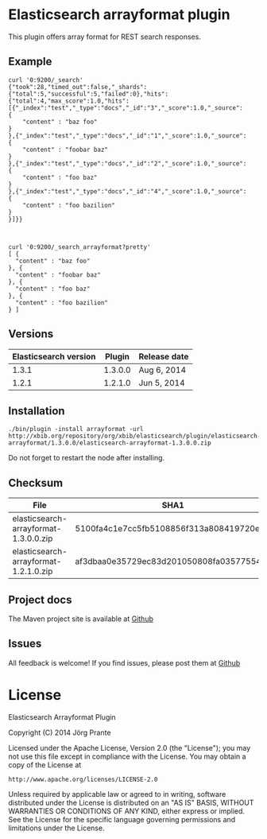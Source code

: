 
# Elasticsearch arrayformat plugin

This plugin offers array format for REST search responses.

## Example

    
    curl '0:9200/_search'
    {"took":28,"timed_out":false,"_shards":{"total":5,"successful":5,"failed":0},"hits":{"total":4,"max_score":1.0,"hits":[{"_index":"test","_type":"docs","_id":"3","_score":1.0,"_source":
    {
        "content" : "baz foo"
    }
    },{"_index":"test","_type":"docs","_id":"1","_score":1.0,"_source":
    {
        "content" : "foobar baz"
    }
    },{"_index":"test","_type":"docs","_id":"2","_score":1.0,"_source":
    {
        "content" : "foo baz"
    }
    },{"_index":"test","_type":"docs","_id":"4","_score":1.0,"_source":
    {
        "content" : "foo bazilion"
    }
    }]}}
    
    
    
    curl '0:9200/_search_arrayformat?pretty'
    [ {
      "content" : "baz foo"
    }, {
      "content" : "foobar baz"
    }, {
      "content" : "foo baz"
    }, {
      "content" : "foo bazilion"
    } ]


## Versions

| Elasticsearch version    | Plugin      | Release date |
| ------------------------ | ----------- | -------------|
| 1.3.1                    | 1.3.0.0     | Aug  6, 2014 |
| 1.2.1                    | 1.2.1.0     | Jun  5, 2014 |

## Installation

    ./bin/plugin -install arrayformat -url http://xbib.org/repository/org/xbib/elasticsearch/plugin/elasticsearch-arrayformat/1.3.0.0/elasticsearch-arrayformat-1.3.0.0.zip

Do not forget to restart the node after installing.

## Checksum

| File                                          | SHA1                                     |
| --------------------------------------------- | -----------------------------------------|
| elasticsearch-arrayformat-1.3.0.0.zip         | 5100fa4c1e7cc5fb5108856f313a808419720e51 |
| elasticsearch-arrayformat-1.2.1.0.zip         | af3dbaa0e35729ec83d201050808fa035775547c |

## Project docs

The Maven project site is available at [Github](http://jprante.github.io/elasticsearch-arrayformat)

## Issues

All feedback is welcome! If you find issues, please post them at [Github](https://github.com/jprante/elasticsearch-arrayformat/issues)

# License

Elasticsearch Arrayformat Plugin

Copyright (C) 2014 Jörg Prante

Licensed under the Apache License, Version 2.0 (the "License");
you may not use this file except in compliance with the License.
You may obtain a copy of the License at

    http://www.apache.org/licenses/LICENSE-2.0

Unless required by applicable law or agreed to in writing, software
distributed under the License is distributed on an "AS IS" BASIS,
WITHOUT WARRANTIES OR CONDITIONS OF ANY KIND, either express or implied.
See the License for the specific language governing permissions and
limitations under the License.